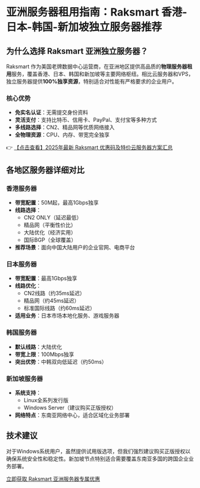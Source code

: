 # 亚洲服务器租用指南：Raksmart 香港-日本-韩国-新加坡独立服务器推荐

## 为什么选择 Raksmart 亚洲独立服务器？

Raksmart 作为美国老牌数据中心运营商，在亚洲地区提供高品质的**物理服务器租用**服务，覆盖香港、日本、韩国和新加坡等主要网络枢纽。相比云服务器和VPS，独立服务器提供**100%独享资源**，特别适合对性能有严格要求的企业用户。

### 核心优势
- **免实名认证**：无需提交身份资料
- **灵活支付**：支持比特币、信用卡、PayPal、支付宝等多种方式
- **多线路选择**：CN2、精品网等优质网络接入
- **全物理资源**：CPU、内存、带宽完全独享

👉 [【点击查看】2025年最新 Raksmart 优惠码及特价云服务器方案汇总](https://bit.ly/raksmart)

## 各地区服务器详细对比

### 香港服务器
- **带宽配置**：50M起，最高1Gbps独享
- **线路选择**：
  - CN2 ONLY（延迟最低）
  - 精品网（平衡性价比）
  - 大陆优化（经济实用）
  - 国际BGP（全球覆盖）
- **推荐场景**：面向中国大陆用户的企业官网、电商平台

### 日本服务器
- **带宽配置**：最高1Gbps独享
- **线路优化**：
  - CN2线路（约35ms延迟）
  - 精品网（约45ms延迟）
  - 标准国际线路（约60ms延迟）
- **适用业务**：日本市场本地化服务、游戏服务器

### 韩国服务器
- **默认线路**：大陆优化
- **带宽上限**：100Mbps独享
- **突出优势**：中韩双向低延迟（约50ms）

### 新加坡服务器
- **系统支持**：
  - Linux全系列发行版
  - Windows Server（建议购买正版授权）
- **网络特点**：东南亚网络中心，适合区域化业务部署

## 技术建议
对于Windows系统用户，虽然提供试用版选项，但我们强烈建议购买正版授权以确保系统安全性和稳定性。新加坡节点特别适合需要覆盖东南亚多国的跨国企业业务部署。

[立即获取 Raksmart 亚洲服务器专属优惠](https://bit.ly/raksmart)